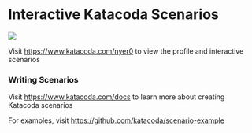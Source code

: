 # Interactive Katacoda Scenarios

[![](http://shields.katacoda.com/katacoda/nyer0/count.svg)](https://www.katacoda.com/nyer0 "Get your profile on Katacoda.com")

Visit https://www.katacoda.com/nyer0 to view the profile and interactive scenarios

### Writing Scenarios
Visit https://www.katacoda.com/docs to learn more about creating Katacoda scenarios

For examples, visit https://github.com/katacoda/scenario-example
